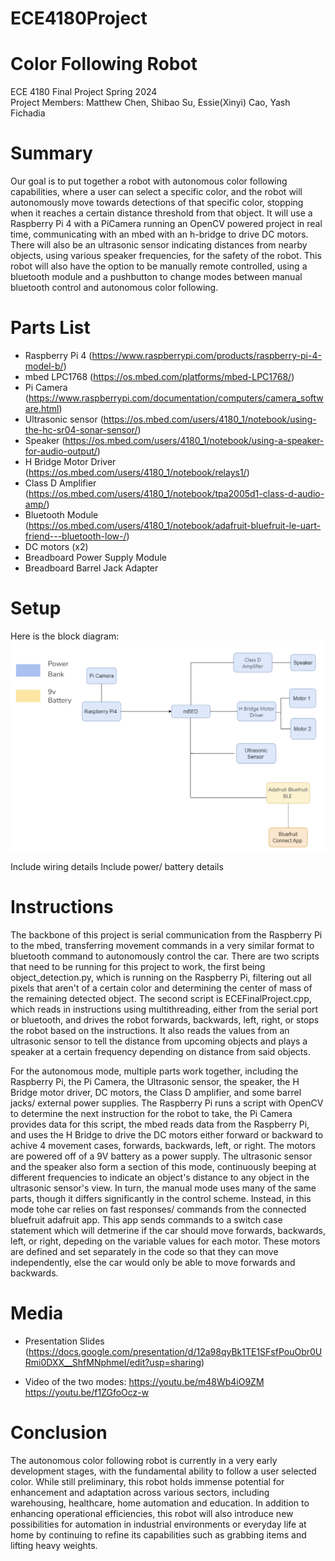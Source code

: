 # ECE4180Project

# Color Following Robot
ECE 4180 Final Project Spring 2024 <br />
Project Members: Matthew Chen, Shibao Su, Essie(Xinyi) Cao, Yash Fichadia

# Summary
Our goal is to put together a robot with autonomous color following capabilities, where a user can select a specific color, and the robot will autonomously move towards detections of that specific color, stopping when it reaches a certain distance threshold from that object. It will use a Raspberry Pi 4 with a PiCamera running an OpenCV powered project in real time, communicating with an mbed with an h-bridge to drive DC motors. There will also be an ultrasonic sensor indicating distances from nearby objects, using various speaker frequencies, for the safety of the robot. This robot will also have the option to be manually remote controlled, using a bluetooth module and a pushbutton to change modes between manual bluetooth control and autonomous color following.

# Parts List
- Raspberry Pi 4 (https://www.raspberrypi.com/products/raspberry-pi-4-model-b/)
- mbed LPC1768 (https://os.mbed.com/platforms/mbed-LPC1768/)
- Pi Camera (https://www.raspberrypi.com/documentation/computers/camera_software.html)
- Ultrasonic sensor (https://os.mbed.com/users/4180_1/notebook/using-the-hc-sr04-sonar-sensor/)
- Speaker (https://os.mbed.com/users/4180_1/notebook/using-a-speaker-for-audio-output/)
- H Bridge Motor Driver (https://os.mbed.com/users/4180_1/notebook/relays1/)
- Class D Amplifier (https://os.mbed.com/users/4180_1/notebook/tpa2005d1-class-d-audio-amp/)
- Bluetooth Module (https://os.mbed.com/users/4180_1/notebook/adafruit-bluefruit-le-uart-friend---bluetooth-low-/)
- DC motors (x2)
- Breadboard Power Supply Module
- Breadboard Barrel Jack Adapter

# Setup
Here is the block diagram:
![Block Diagram](images/block_diagram.png)

Include wiring details
Include power/ battery details

# Instructions

The backbone of this project is serial communication from the Raspberry Pi to the mbed, transferring movement commands in a very similar format to bluetooth command to autonomously control the car. There are two scripts that need to be running for this project to work, the first being object_detection.py, which is running on the Raspberry Pi, filtering out all pixels that aren't of a certain color and determining the center of mass of the remaining detected object. The second script is ECEFinalProject.cpp, which reads in instructions using multithreading, either from the serial port or bluetooth, and drives the robot forwards, backwards, left, right, or stops the robot based on the instructions. It also reads the values from an ultrasonic sensor to tell the distance from upcoming objects and plays a speaker at a certain frequency depending on distance from said objects.

For the autonomous mode, multiple parts work together, including the Raspberry Pi, the Pi Camera, the Ultrasonic sensor, the speaker, the H Bridge motor driver, DC motors, the Class D amplifier, and some barrel jacks/ external power supplies. The Raspberry Pi runs a script with OpenCV to determine the next instruction for the robot to take, the Pi Camera provides data for this script, the mbed reads data from the Raspberry Pi, and uses the H Bridge to drive the DC motors either forward or backward to achive 4 movement cases, forwards, backwards, left, or right. The motors are powered off of a 9V battery as a power supply. The ultrasonic sensor and the speaker also form a section of this mode, continuously beeping at different frequencies to indicate an object's distance to any object in the ultrasonic sensor's view. In turn, the manual mode uses many of the same parts, though it differs significantly in the control scheme. Instead, in this mode tohe car relies on fast responses/ commands from the connected bluefruit adafruit app. This app sends commands to a switch case statement which will detmerine if the car should move forwards, backwards, left, or right, depeding on the variable values for each motor. These motors are defined and set separately in the code so that they can move independently, else the car would only be able to move forwards and backwards.

# Media
- Presentation Slides (https://docs.google.com/presentation/d/12a98qyBk1TE1SFsfPouObr0URmi0DXX__ShfMNphmeI/edit?usp=sharing)

- Video of the two modes: 
https://youtu.be/m48Wb4iO9ZM
https://youtu.be/f1ZGfoOcz-w


# Conclusion
The autonomous color following robot is currently in a very early development stages, with the fundamental ability to follow a user selected color. While still preliminary, this robot holds immense potential for enhancement and adaptation across various sectors, including warehousing, healthcare, home automation and education. In addition to enhancing operational efficiencies, this robot will also introduce new possibilities for automation in industrial environments or everyday life at home by continuing to refine its capabilities such as grabbing items and lifting heavy weights.

